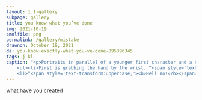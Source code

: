 ```yaml
---
layout: 1.1-gallery
subpage: gallery
title: you know what you’ve done
img: 2021-10-19
smolfile: png
permalink: /gallery/mistake
drawnon: October 19, 2021
da: you-know-exactly-what-you-ve-done-895396345
tags: j kl
caption: "<p>Portraits in parallel of a younger first character and a shorter-haired second, both grabbing a hand extending from the viewer’s perspective.</p>
	<ul><li>First is grabbing the hand by the wrist. “<span style='text-transform:uppercase;'>You think you can change my life,</span>” reads the speech bubble, “<span style='text-transform:uppercase;'>and get away with it?</span>”</li>
	<li>“<span style='text-transform:uppercase;'><b>Hell no!</b></span>” reads the background of the second. Then, written on the extended arm: “<span style='text-transform:uppercase;'>Live with your mistake</span>”</li></ul>"
---
```

what have you created